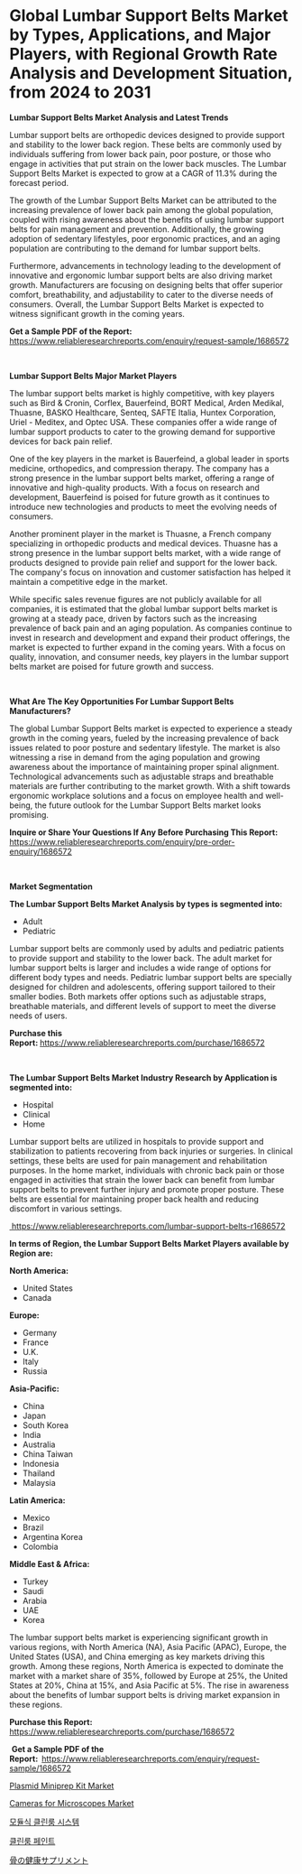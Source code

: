 <p><h1>Global Lumbar Support Belts Market by Types, Applications, and Major Players, with Regional Growth Rate Analysis and Development Situation, from 2024 to 2031</h1></p><p><strong>Lumbar Support Belts Market Analysis and Latest Trends</strong></p>
<p><p>Lumbar support belts are orthopedic devices designed to provide support and stability to the lower back region. These belts are commonly used by individuals suffering from lower back pain, poor posture, or those who engage in activities that put strain on the lower back muscles. The Lumbar Support Belts Market is expected to grow at a CAGR of 11.3% during the forecast period.</p><p>The growth of the Lumbar Support Belts Market can be attributed to the increasing prevalence of lower back pain among the global population, coupled with rising awareness about the benefits of using lumbar support belts for pain management and prevention. Additionally, the growing adoption of sedentary lifestyles, poor ergonomic practices, and an aging population are contributing to the demand for lumbar support belts.</p><p>Furthermore, advancements in technology leading to the development of innovative and ergonomic lumbar support belts are also driving market growth. Manufacturers are focusing on designing belts that offer superior comfort, breathability, and adjustability to cater to the diverse needs of consumers. Overall, the Lumbar Support Belts Market is expected to witness significant growth in the coming years.</p></p>
<p><strong>Get a Sample PDF of the Report:&nbsp;</strong> <a href="https://www.reliableresearchreports.com/enquiry/request-sample/1686572">https://www.reliableresearchreports.com/enquiry/request-sample/1686572</a></p>
<p>&nbsp;</p>
<p><strong>Lumbar Support Belts Major Market Players</strong></p>
<p><p>The lumbar support belts market is highly competitive, with key players such as Bird & Cronin, Corflex, Bauerfeind, BORT Medical, Arden Medikal, Thuasne, BASKO Healthcare, Senteq, SAFTE Italia, Huntex Corporation, Uriel - Meditex, and Optec USA. These companies offer a wide range of lumbar support products to cater to the growing demand for supportive devices for back pain relief.</p><p>One of the key players in the market is Bauerfeind, a global leader in sports medicine, orthopedics, and compression therapy. The company has a strong presence in the lumbar support belts market, offering a range of innovative and high-quality products. With a focus on research and development, Bauerfeind is poised for future growth as it continues to introduce new technologies and products to meet the evolving needs of consumers.</p><p>Another prominent player in the market is Thuasne, a French company specializing in orthopedic products and medical devices. Thuasne has a strong presence in the lumbar support belts market, with a wide range of products designed to provide pain relief and support for the lower back. The company's focus on innovation and customer satisfaction has helped it maintain a competitive edge in the market.</p><p>While specific sales revenue figures are not publicly available for all companies, it is estimated that the global lumbar support belts market is growing at a steady pace, driven by factors such as the increasing prevalence of back pain and an aging population. As companies continue to invest in research and development and expand their product offerings, the market is expected to further expand in the coming years. With a focus on quality, innovation, and consumer needs, key players in the lumbar support belts market are poised for future growth and success.</p></p>
<p>&nbsp;</p>
<p><strong>What Are The Key Opportunities For Lumbar Support Belts Manufacturers?</strong></p>
<p><p>The global Lumbar Support Belts market is expected to experience a steady growth in the coming years, fueled by the increasing prevalence of back issues related to poor posture and sedentary lifestyle. The market is also witnessing a rise in demand from the aging population and growing awareness about the importance of maintaining proper spinal alignment. Technological advancements such as adjustable straps and breathable materials are further contributing to the market growth. With a shift towards ergonomic workplace solutions and a focus on employee health and well-being, the future outlook for the Lumbar Support Belts market looks promising.</p></p>
<p><strong>Inquire or Share Your Questions If Any Before Purchasing This Report:</strong> <a href="https://www.reliableresearchreports.com/enquiry/pre-order-enquiry/1686572">https://www.reliableresearchreports.com/enquiry/pre-order-enquiry/1686572</a></p>
<p>&nbsp;</p>
<p><strong>Market Segmentation</strong></p>
<p><strong>The Lumbar Support Belts Market Analysis by types is segmented into:</strong></p>
<p><ul><li>Adult</li><li>Pediatric</li></ul></p>
<p><p>Lumbar support belts are commonly used by adults and pediatric patients to provide support and stability to the lower back. The adult market for lumbar support belts is larger and includes a wide range of options for different body types and needs. Pediatric lumbar support belts are specially designed for children and adolescents, offering support tailored to their smaller bodies. Both markets offer options such as adjustable straps, breathable materials, and different levels of support to meet the diverse needs of users.</p></p>
<p><strong>Purchase this Report:&nbsp;</strong><a href="https://www.reliableresearchreports.com/purchase/1686572">https://www.reliableresearchreports.com/purchase/1686572</a></p>
<p>&nbsp;</p>
<p><strong>The Lumbar Support Belts Market Industry Research by Application is segmented into:</strong></p>
<p><ul><li>Hospital</li><li>Clinical</li><li>Home</li></ul></p>
<p><p>Lumbar support belts are utilized in hospitals to provide support and stabilization to patients recovering from back injuries or surgeries. In clinical settings, these belts are used for pain management and rehabilitation purposes. In the home market, individuals with chronic back pain or those engaged in activities that strain the lower back can benefit from lumbar support belts to prevent further injury and promote proper posture. These belts are essential for maintaining proper back health and reducing discomfort in various settings.</p></p>
<p><a href="https://www.reliableresearchreports.com/lumbar-support-belts-r1686572">&nbsp;https://www.reliableresearchreports.com/lumbar-support-belts-r1686572</a></p>
<p><strong>In terms of Region, the Lumbar Support Belts Market Players available by Region are:</strong></p>
<p>
    <p> <strong> North America: </strong>
        <ul>
            <li>United States</li>
            <li>Canada</li>
        </ul>
        </p> 
    <p> <strong> Europe: </strong>
        <ul>
            <li>Germany</li>
            <li>France</li>
            <li>U.K.</li>
            <li>Italy</li>
            <li>Russia</li>
        </ul>
        </p> 
    <p> <strong> Asia-Pacific: </strong>
        <ul>
            <li>China</li>
            <li>Japan</li>
            <li>South Korea</li>
            <li>India</li>
            <li>Australia</li>
            <li>China Taiwan</li>
            <li>Indonesia</li>
            <li>Thailand</li>
            <li>Malaysia</li>
        </ul>
        </p> 
    <p> <strong> Latin America: </strong>
        <ul>
            <li>Mexico</li>
            <li>Brazil</li>
            <li>Argentina Korea</li>
            <li>Colombia</li>
        </ul>
        </p> 
    <p> <strong> Middle East & Africa: </strong>
        <ul>
            <li>Turkey</li>
            <li>Saudi</li>
            <li>Arabia</li>
            <li>UAE</li>
            <li>Korea</li>
        </ul>
    </p>
    </p>
<p><p>The lumbar support belts market is experiencing significant growth in various regions, with North America (NA), Asia Pacific (APAC), Europe, the United States (USA), and China emerging as key markets driving this growth. Among these regions, North America is expected to dominate the market with a market share of 35%, followed by Europe at 25%, the United States at 20%, China at 15%, and Asia Pacific at 5%. The rise in awareness about the benefits of lumbar support belts is driving market expansion in these regions.</p></p>
<p><strong>Purchase this Report: </strong><a href="https://www.reliableresearchreports.com/purchase/1686572">https://www.reliableresearchreports.com/purchase/1686572</a></p>
<p>&nbsp;<strong>Get a Sample PDF of the Report:&nbsp;&nbsp;</strong><a href="https://www.reliableresearchreports.com/enquiry/request-sample/1686572">https://www.reliableresearchreports.com/enquiry/request-sample/1686572</a></p>
<p><strong></strong></p>
<p><p><a href="https://github.com/Glendatilghmankmgz0rbhwpy/Market-Research-Report-List-2/blob/main/plasmid-miniprep-kit-market.md">Plasmid Miniprep Kit Market</a></p><p><a href="https://github.com/DeonteStanton2023/Market-Research-Report-List-1/blob/main/cameras-for-microscopes-market.md">Cameras for Microscopes Market</a></p><p><a href="https://github.com/wallacBahrtyinger567686/Market-Research-Report-List-1/blob/main/174603144970.md">모듈식 클린룸 시스템</a></p><p><a href="https://github.com/WilburKihn5676/Market-Research-Report-List-1/blob/main/783995644969.md">클린룸 페인트</a></p><p><a href="https://github.com/mm14022023/Market-Research-Report-List-1/blob/main/521596849932.md">骨の健康サプリメント</a></p></p>